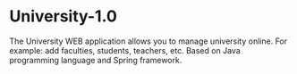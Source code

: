 # University-1.0
The University WEB application allows you to manage
university online. For example: add faculties, students, teachers, etc.
Based on Java programming language and Spring framework.
